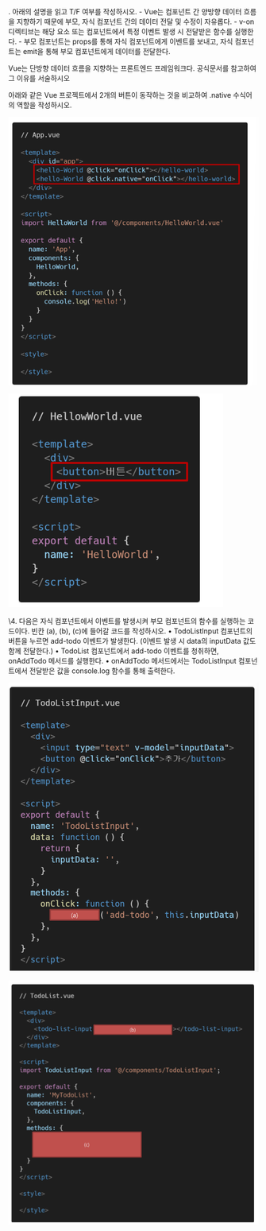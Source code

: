 . 아래의 설명을 읽고 T/F 여부를 작성하시오. - Vue는 컴포넌트 간 양방향 데이터 흐름을 지향하기 때문에 부모, 자식 컴포넌트 간의 데이터 전달 및 수정이 자유롭다. - v-on 디렉티브는 해당 요소 또는 컴포넌트에서 특정 이벤트 발생 시 전달받은 함수를 실행한다. - 부모 컴포넌트는 props를 통해 자식 컴포넌트에게 이벤트를 보내고, 자식 컴포넌트는 emit을 통해 부모 컴포넌트에게 데이터를 전달한다.

Vue는 단방향 데이터 흐름을 지향하는 프론트엔드 프레임워크다. 공식문서를 참고하여 그 이유를 서술하시오

아래와 같은 Vue 프로젝트에서 2개의 버튼이 동작하는 것을 비교하여 .native 수식어의 역할을 작성하시오.

![image-20220510093937820](homework.assets/image-20220510093937820.png)





![image-20220510093953544](homework.assets/image-20220510093953544.png)





\4. 다음은 자식 컴포넌트에서 이벤트를 발생시켜 부모 컴포넌트의 함수를 실행하는 코드이다. 빈칸 (a), (b), (c)에 들어갈 코드를 작성하시오. • TodoListInput 컴포넌트의 버튼을 누르면 add-todo 이벤트가 발생한다. (이벤트 발생 시 data의 inputData 값도 함께 전달한다.) • TodoList 컴포넌트에서 add-todo 이벤트를 청취하면, onAddTodo 메서드를 실행한다. • onAddTodo 메서드에서는 TodoListInput 컴포넌트에서 전달받은 값을 console.log 함수를 통해 출력한다.

![image-20220510094015332](homework.assets/image-20220510094015332.png)



![image-20220510094032898](homework.assets/image-20220510094032898.png)